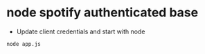# node spotify authenticated base

* Update client credentials and start with node  


```
node app.js
``` 


